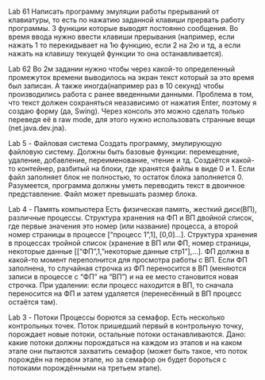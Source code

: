 Lab 61 
Написать программу эмуляции работы прерываний от клавиатуры, то есть по нажатию заданной клавиши
прервать работу программы. 3 функции которые выводят постоянно сообщения.
Во время ввода нужно ввести клавиши прерывания (например, если нажать 1 то перекидывает на 1ю функцию,
если 2 на 2ю и тд, а если нажать на клавишу текущей функции то она останавливается).

Lab 62
Во 2м задании нужно чтобы через какой-то определенный промежуток времени
выводилось на экран текст который за это время был записан.
А также иногда(например раз в 10 секунд) чтобы производились работа с ранее введенными данными.
Проблема в том, что текст должен сохраняться неазависимо от нажатия Enter, поэтому я создаю форму (да, Swing).
Через консоль это можно сделать только переведя её в raw mode, для этого нужно использовать странные
вещи (net.java.dev.jna).

Lab 5 - Файловая система
Создать программу, эмулирующую файловую систему. Должны быть базовые функции: перемещение, удаление,
добавление, переименование, чтение и тд. Создаётся какой-то контейнер,
разбитый на блоки, где хранятся файлы в виде 0 и 1. Если файл заполняет блок не полностью,
то остаток блока заполняется 0. Разумеется, программа должны уметь
переводить текст в двоичное представление. Файл может превышать размер блока.

Lab 4 - Память компьютера
Есть физическая память, жесткий диск(ВП), различные процессы.
Структура хранения на ФП и ВП двойной
список, где первые значения это номер (или название) процесса, а второй номер страницы в процессе
[“процесс 1”,1], [0,0]…].
Структура хранения в процессах тройной список (хранение в ВП или ФП, номер страницы,
некоторые данные [[“ФП”,1,”некоторые данные стр1”],…].
ФП должна в какой-то момент переполнится для просмотра работы с ВП.
Если ФП заполнена, то случайная строчка из ФП переносится в ВП
(меняются записи в процессе с “ФП” на “ВП”) и на ее место становится новая строчка.
При удалении: если процесс находится в ВП, то сначала переносится на ФП и затем удаляется
(перенесённый в ВП процесс остаётся там).

Lab 3 - Потоки
Процессы борются за семафор. Есть несколько контрольных точек.
Поток пришедший первый в контрольную точку, порождает новые потоки, остальные потоки останавливаются.
Дано: какие потоки должны порождаться на каждом из этапов и на каком этапе они пытаются захватить семафор
(может быть такое, что поток порождён на первом этапе,
но за семафор он будет бороться с потоками порождёнными на третьем этапе).
